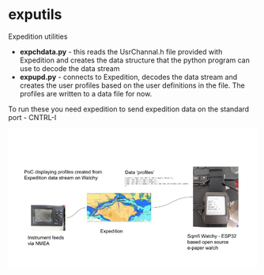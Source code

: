 # exputils
Expedition utilities

- **expchdata.py** - this reads the UsrChannal.h file provided with Expedition and creates the data structure that the python program can use to decode the data stream
- **expupd.py** - connects to Expedition, decodes the data stream and creates the user profiles based on the user definitions in the file. The profiles are written to a data file for now.

To run these you need expedition to send expedition data on the standard port - CNTRL-I 


![Watchy PoC](./watchy-poc.jpg)